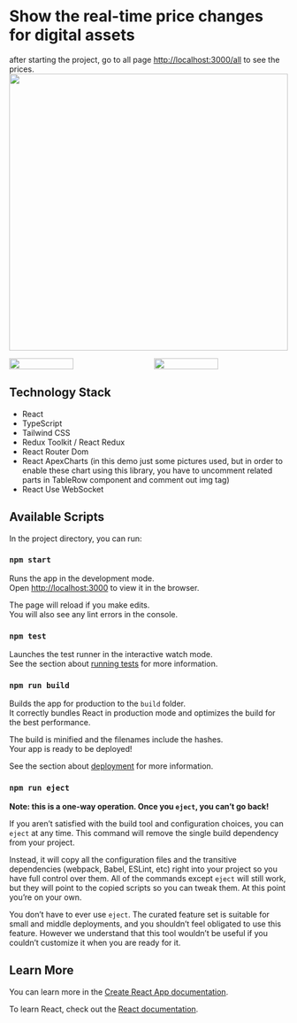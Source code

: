 # Show the real-time price changes for digital assets

after starting the project, go to all page [http://localhost:3000/all](http://localhost:3000/all) to see the prices.
<img src="https://res.cloudinary.com/db7v5ycxn/image/upload/v1702666160/github-readme-images/aprlzfs8ly7fn3mleogv.png" width="100%" height="500px"/>

<div style="display:flex; justify-content:space-between; width:100%;">
<img src="https://res.cloudinary.com/db7v5ycxn/image/upload/v1702666159/github-readme-images/k7pknvh9nfz1af42j7lf.png" width="48%"/>
<img src="https://res.cloudinary.com/db7v5ycxn/image/upload/v1702666161/github-readme-images/bntnbrtnmrempit4tgqi.png" width="48%"/>
</div>

## Technology Stack

- React
- TypeScript
- Tailwind CSS
- Redux Toolkit / React Redux
- React Router Dom
- React ApexCharts (in this demo just some pictures used, but in order to enable these chart
  using this library, you have to uncomment related parts in TableRow component and comment out img tag)
- React Use WebSocket

## Available Scripts

In the project directory, you can run:

### `npm start`

Runs the app in the development mode.\
Open [http://localhost:3000](http://localhost:3000) to view it in the browser.

The page will reload if you make edits.\
You will also see any lint errors in the console.

### `npm test`

Launches the test runner in the interactive watch mode.\
See the section about [running tests](https://facebook.github.io/create-react-app/docs/running-tests) for more information.

### `npm run build`

Builds the app for production to the `build` folder.\
It correctly bundles React in production mode and optimizes the build for the best performance.

The build is minified and the filenames include the hashes.\
Your app is ready to be deployed!

See the section about [deployment](https://facebook.github.io/create-react-app/docs/deployment) for more information.

### `npm run eject`

**Note: this is a one-way operation. Once you `eject`, you can’t go back!**

If you aren’t satisfied with the build tool and configuration choices, you can `eject` at any time. This command will remove the single build dependency from your project.

Instead, it will copy all the configuration files and the transitive dependencies (webpack, Babel, ESLint, etc) right into your project so you have full control over them. All of the commands except `eject` will still work, but they will point to the copied scripts so you can tweak them. At this point you’re on your own.

You don’t have to ever use `eject`. The curated feature set is suitable for small and middle deployments, and you shouldn’t feel obligated to use this feature. However we understand that this tool wouldn’t be useful if you couldn’t customize it when you are ready for it.

## Learn More

You can learn more in the [Create React App documentation](https://facebook.github.io/create-react-app/docs/getting-started).

To learn React, check out the [React documentation](https://reactjs.org/).
